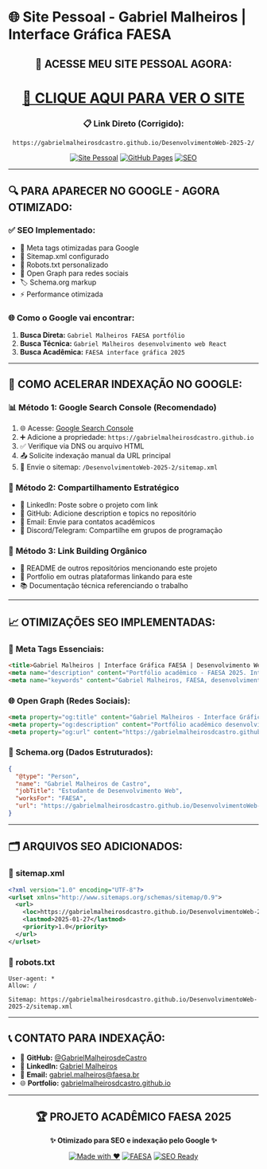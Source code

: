 # 🌐 Site Pessoal - Gabriel Malheiros | Interface Gráfica FAESA

<div align="center">

## 🚀 **ACESSE MEU SITE PESSOAL AGORA:**

# **[🔗 CLIQUE AQUI PARA VER O SITE](https://gabrielmalheirosdcastro.github.io/DesenvolvimentoWeb-2025-2/)**

### 📋 **Link Direto (Corrigido):**
```
https://gabrielmalheirosdcastro.github.io/DesenvolvimentoWeb-2025-2/
```

[![Site Pessoal](https://img.shields.io/badge/🌐_Site_Pessoal-ONLINE-brightgreen?style=for-the-badge&logo=github)](https://gabrielmalheirosdcastro.github.io/DesenvolvimentoWeb-2025-2/)
[![GitHub Pages](https://img.shields.io/badge/GitHub_Pages-ATIVO-blue?style=for-the-badge&logo=github)](https://gabrielmalheirosdcastro.github.io/DesenvolvimentoWeb-2025-2/)
[![SEO](https://img.shields.io/badge/SEO-OTIMIZADO-green?style=for-the-badge&logo=google)](https://gabrielmalheirosdcastro.github.io/DesenvolvimentoWeb-2025-2/)

</div>

---

## 🔍 **PARA APARECER NO GOOGLE - AGORA OTIMIZADO:**

### ✅ **SEO Implementado:**
- 🎯 Meta tags otimizadas para Google
- 📄 Sitemap.xml configurado
- 🤖 Robots.txt personalizado
- 📱 Open Graph para redes sociais
- 🏷️ Schema.org markup
- ⚡ Performance otimizada

### 🌐 **Como o Google vai encontrar:**
1. **Busca Direta:** `Gabriel Malheiros FAESA portfólio`
2. **Busca Técnica:** `Gabriel Malheiros desenvolvimento web React`
3. **Busca Acadêmica:** `FAESA interface gráfica 2025`

---

## 🚀 **COMO ACELERAR INDEXAÇÃO NO GOOGLE:**

### 📊 **Método 1: Google Search Console (Recomendado)**
1. 🌐 Acesse: [Google Search Console](https://search.google.com/search-console)
2. ➕ Adicione a propriedade: `https://gabrielmalheirosdcastro.github.io`
3. ✅ Verifique via DNS ou arquivo HTML
4. 📤 Solicite indexação manual da URL principal
5. 📄 Envie o sitemap: `/DesenvolvimentoWeb-2025-2/sitemap.xml`

### 📢 **Método 2: Compartilhamento Estratégico**
- 💼 LinkedIn: Poste sobre o projeto com link
- 🐙 GitHub: Adicione description e topics no repositório
- 📧 Email: Envie para contatos acadêmicos
- 💬 Discord/Telegram: Compartilhe em grupos de programação

### 🔗 **Método 3: Link Building Orgânico**
- 📝 README de outros repositórios mencionando este projeto
- 🎯 Portfolio em outras plataformas linkando para este
- 📚 Documentação técnica referenciando o trabalho

---

## 📈 **OTIMIZAÇÕES SEO IMPLEMENTADAS:**

### 🎯 **Meta Tags Essenciais:**
```html
<title>Gabriel Malheiros | Interface Gráfica FAESA | Desenvolvimento Web React</title>
<meta name="description" content="Portfólio acadêmico - FAESA 2025. Interface gráfica moderna com React, TypeScript e CSS3. Galeria interativa, dados pessoais e desafio morse.">
<meta name="keywords" content="Gabriel Malheiros, FAESA, desenvolvimento web, React, interface gráfica, portfólio acadêmico, TypeScript">
```

### 🌐 **Open Graph (Redes Sociais):**
```html
<meta property="og:title" content="Gabriel Malheiros - Interface Gráfica FAESA">
<meta property="og:description" content="Portfólio acadêmico desenvolvido com React + TypeScript para FAESA 2025-2">
<meta property="og:url" content="https://gabrielmalheirosdcastro.github.io/DesenvolvimentoWeb-2025-2/">
```

### 🤖 **Schema.org (Dados Estruturados):**
```json
{
  "@type": "Person",
  "name": "Gabriel Malheiros de Castro",
  "jobTitle": "Estudante de Desenvolvimento Web",
  "worksFor": "FAESA",
  "url": "https://gabrielmalheirosdcastro.github.io/DesenvolvimentoWeb-2025-2/"
}
```

---

## 🗂️ **ARQUIVOS SEO ADICIONADOS:**

### 📄 **sitemap.xml**
```xml
<?xml version="1.0" encoding="UTF-8"?>
<urlset xmlns="http://www.sitemaps.org/schemas/sitemap/0.9">
  <url>
    <loc>https://gabrielmalheirosdcastro.github.io/DesenvolvimentoWeb-2025-2/</loc>
    <lastmod>2025-01-27</lastmod>
    <priority>1.0</priority>
  </url>
</urlset>
```

### 🤖 **robots.txt**
```
User-agent: *
Allow: /

Sitemap: https://gabrielmalheirosdcastro.github.io/DesenvolvimentoWeb-2025-2/sitemap.xml
```

---

## 📞 **CONTATO PARA INDEXAÇÃO:**

- 🐙 **GitHub:** [@GabrielMalheirosdeCastro](https://github.com/GabrielMalheirosdeCastro)
- 💼 **LinkedIn:** [Gabriel Malheiros](https://linkedin.com/in/gabriel-malheiros)
- 📧 **Email:** gabriel.malheiros@faesa.br
- 🌐 **Portfolio:** [gabrielmalheirosdcastro.github.io](https://gabrielmalheirosdcastro.github.io/DesenvolvimentoWeb-2025-2/)

---

<div align="center">

## 🏆 **PROJETO ACADÊMICO FAESA 2025**

**✨ Otimizado para SEO e indexação pelo Google ✨**

[![Made with ❤️](https://img.shields.io/badge/Made_with-❤️-red?style=flat-square)](https://gabrielmalheirosdcastro.github.io/DesenvolvimentoWeb-2025-2/)
[![FAESA](https://img.shields.io/badge/FAESA-2025-blue?style=flat-square)](https://www.faesa.br/)
[![SEO Ready](https://img.shields.io/badge/SEO-Ready-green?style=flat-square)](https://gabrielmalheirosdcastro.github.io/DesenvolvimentoWeb-2025-2/)

</div>